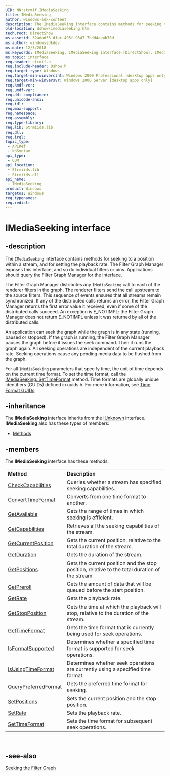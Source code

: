 ```yaml
---
UID: NN:strmif.IMediaSeeking
title: IMediaSeeking
author: windows-sdk-content
description: The IMediaSeeking interface contains methods for seeking to a position within a stream, and for setting the playback rate.
old-location: dshow\imediaseeking.htm
tech.root: DirectShow
ms.assetid: 32adad53-d1ac-495f-9347-7bdd4ae4b78d
ms.author: windowssdkdev
ms.date: 12/5/2018
ms.keywords: IMediaSeeking, IMediaSeeking interface [DirectShow], IMediaSeeking interface [DirectShow],described, IMediaSeekingInterface, dshow.imediaseeking, strmif/IMediaSeeking
ms.topic: interface
req.header: strmif.h
req.include-header: Dshow.h
req.target-type: Windows
req.target-min-winverclnt: Windows 2000 Professional [desktop apps only]
req.target-min-winversvr: Windows 2000 Server [desktop apps only]
req.kmdf-ver: 
req.umdf-ver: 
req.ddi-compliance: 
req.unicode-ansi: 
req.idl: 
req.max-support: 
req.namespace: 
req.assembly: 
req.type-library: 
req.lib: Strmiids.lib
req.dll: 
req.irql: 
topic_type:
 - APIRef
 - kbSyntax
api_type:
 - COM
api_location:
 - Strmiids.lib
 - Strmiids.dll
api_name:
 - IMediaSeeking
product: Windows
targetos: Windows
req.typenames: 
req.redist: 
---
```


# IMediaSeeking interface


## -description



The <code>IMediaSeeking</code> interface contains methods for seeking to a position within a stream, and for setting the playback rate. The Filter Graph Manager exposes this interface, and so do individual filters or pins. Applications should query the Filter Graph Manager for the interface.

The Filter Graph Manager distributes any <code>IMediaSeeking</code> call to each of the renderer filters in the graph. The renderer filters send the call upstream to the source filters. This sequence of events ensures that all streams remain synchronized. If any of the distributed calls returns an error, the Filter Graph Manager returns the first error value it received, even if some of the distributed calls succeed. An exception is E_NOTIMPL: the Filter Graph Manager does not return E_NOTIMPL unless it was returned by all of the distributed calls.

An application can seek the graph while the graph is in any state (running, paused or stopped). If the graph is running, the Filter Graph Manager pauses the graph before it issues the seek command. Then it runs the graph again. All seeking operations are independent of the current playback rate. Seeking operations cause any pending media data to be flushed from the graph.

For all <code>IMediaSeeking</code> parameters that specify time, the unit of time depends on the current time format. To set the time format, call the <a href="https://msdn.microsoft.com/b6f64f8a-67b8-4297-8f0d-389001fa1681">IMediaSeeking::SetTimeFormat</a> method. Time formats are globally unique identifiers (GUIDs) defined in uuids.h. For more information, see <a href="https://msdn.microsoft.com/510c7146-ff3c-4812-a7ad-b4051aa82ef3">Time Format GUIDs</a>.




## -inheritance

The <b xmlns:loc="http://microsoft.com/wdcml/l10n">IMediaSeeking</b> interface inherits from the <a href="https://msdn.microsoft.com/33f1d79a-33fc-4ce5-a372-e08bda378332">IUnknown</a> interface. <b>IMediaSeeking</b> also has these types of members:
<ul>
<li><a href="https://docs.microsoft.com/">Methods</a></li>
</ul>

## -members

The <b>IMediaSeeking</b> interface has these methods.
<table class="members" id="memberListMethods">
<tr>
<th align="left" width="37%">Method</th>
<th align="left" width="63%">Description</th>
</tr>
<tr data="declared;">
<td align="left" width="37%">
<a href="https://msdn.microsoft.com/d0062f66-213d-4f91-9f73-780be39ee432">CheckCapabilities</a>
</td>
<td align="left" width="63%">
Queries whether a stream has specified seeking capabilities.

</td>
</tr>
<tr data="declared;">
<td align="left" width="37%">
<a href="https://msdn.microsoft.com/868ec03e-d4e5-4a1e-914a-6be8933f1c7c">ConvertTimeFormat</a>
</td>
<td align="left" width="63%">
Converts from one time format to another.

</td>
</tr>
<tr data="declared;">
<td align="left" width="37%">
<a href="https://msdn.microsoft.com/8c4114e5-ff82-421a-a7fb-9382d4182388">GetAvailable</a>
</td>
<td align="left" width="63%">
Gets the range of times in which seeking is efficient.

</td>
</tr>
<tr data="declared;">
<td align="left" width="37%">
<a href="https://msdn.microsoft.com/84dd3c21-9c72-4433-bd03-29520dc138ca">GetCapabilities</a>
</td>
<td align="left" width="63%">
Retrieves all the seeking capabilities of the stream.

</td>
</tr>
<tr data="declared;">
<td align="left" width="37%">
<a href="https://msdn.microsoft.com/4dca0c9e-ce95-4716-8e4d-ce8bf83628d6">GetCurrentPosition</a>
</td>
<td align="left" width="63%">
Gets the current position, relative to the total duration of the stream.

</td>
</tr>
<tr data="declared;">
<td align="left" width="37%">
<a href="https://msdn.microsoft.com/15b98fb0-a0dd-47fc-8046-fa336afa970c">GetDuration</a>
</td>
<td align="left" width="63%">
Gets the duration of the stream.

</td>
</tr>
<tr data="declared;">
<td align="left" width="37%">
<a href="https://msdn.microsoft.com/1b267c02-ec2d-4251-aac7-f2f711b16062">GetPositions</a>
</td>
<td align="left" width="63%">
Gets the current position and the stop position, relative to the total duration of the stream.

</td>
</tr>
<tr data="declared;">
<td align="left" width="37%">
<a href="https://msdn.microsoft.com/9d519aab-eb35-4a00-b6fe-23d734f969ae">GetPreroll</a>
</td>
<td align="left" width="63%">
Gets the amount of data that will be queued before the start position.

</td>
</tr>
<tr data="declared;">
<td align="left" width="37%">
<a href="https://msdn.microsoft.com/419b223d-95b9-4df6-8b65-56846faa6afe">GetRate</a>
</td>
<td align="left" width="63%">
Gets the playback rate.

</td>
</tr>
<tr data="declared;">
<td align="left" width="37%">
<a href="https://msdn.microsoft.com/7205ea09-65c1-4cd5-b76d-55977b0fbab9">GetStopPosition</a>
</td>
<td align="left" width="63%">
Gets the time at which the playback will stop, relative to the duration of the stream.

</td>
</tr>
<tr data="declared;">
<td align="left" width="37%">
<a href="https://msdn.microsoft.com/aa6dc75e-f124-4404-b8fd-ef227d8cada0">GetTimeFormat</a>
</td>
<td align="left" width="63%">
Gets the time format that is currently being used for seek operations.

</td>
</tr>
<tr data="declared;">
<td align="left" width="37%">
<a href="https://msdn.microsoft.com/443a8dbc-c12a-4d50-9005-1fedf701f6fd">IsFormatSupported</a>
</td>
<td align="left" width="63%">
Determines whether a specified time format is supported for seek operations.

</td>
</tr>
<tr data="declared;">
<td align="left" width="37%">
<a href="https://msdn.microsoft.com/27211946-9b05-40fc-823e-efad87a730a3">IsUsingTimeFormat</a>
</td>
<td align="left" width="63%">
Determines whether seek operations are currently using a specified time format.

</td>
</tr>
<tr data="declared;">
<td align="left" width="37%">
<a href="https://msdn.microsoft.com/16fd71d6-c162-493c-9bca-479d59da5031">QueryPreferredFormat</a>
</td>
<td align="left" width="63%">
Gets the preferred time format for seeking.

</td>
</tr>
<tr data="declared;">
<td align="left" width="37%">
<a href="https://msdn.microsoft.com/aa1369fd-a57a-4246-bb23-969f6ce3cad8">SetPositions</a>
</td>
<td align="left" width="63%">
Sets the current position and the stop position.

</td>
</tr>
<tr data="declared;">
<td align="left" width="37%">
<a href="https://msdn.microsoft.com/8cd44480-cadb-4b59-9fe7-4a82b3aed15b">SetRate</a>
</td>
<td align="left" width="63%">
Sets the playback rate.

</td>
</tr>
<tr data="declared;">
<td align="left" width="37%">
<a href="https://msdn.microsoft.com/b6f64f8a-67b8-4297-8f0d-389001fa1681">SetTimeFormat</a>
</td>
<td align="left" width="63%">
Sets the time format for subsequent seek operations.

</td>
</tr>
</table> 


## -see-also




<a href="https://msdn.microsoft.com/525605c8-cffa-4b2c-bd2f-eb02d3ff3e95">Seeking the Filter Graph</a>
 

 

